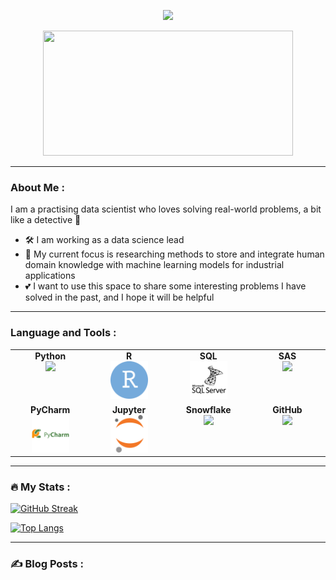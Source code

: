 <p align="center">
  <img src="https://capsule-render.vercel.app/api?text=heya everyone 👋🌹&fontColor=E48185&fontSize=60&fontAlignY=30&animation=fadeIn&type=waving&color=0:F5C3AD,100:E48185&height=180"/>
</p>

<div align="center">
  <img src="https://media.giphy.com/media/cst5AXzPxRLyIwMNsV/giphy.gif" width="400" height="200"/>
</div>

---

### About Me :

I am a practising data scientist who loves solving real-world problems, a bit like a detective 🧐

- 🛠 I am working as a data science lead
- 🧠 My current focus is researching methods to store and integrate human domain knowledge with machine learning models for industrial applications
- 💕 I want to use this space to share some interesting problems I have solved in the past, and I hope it will be helpful 

---

### Language and Tools :
<table width="560px">
    <tbody>
        <tr valign="top">
            <td width="140px" align="center">
            <span><strong>Python</strong></span><br>
            <img height="60px" src="https://cdn.jsdelivr.net/gh/devicons/devicon/icons/python/python-original.svg">
            </td>
            <td width="140px" align="center">
            <span><strong>R</strong></span><br>
            <img height="60" src="https://github.com/devicons/devicon/blob/master/icons/rstudio/rstudio-original.svg">
            </td>
            <td width="140px" align="center">
            <span><strong>SQL</strong></span><br>
            <img height="60" src="https://github.com/devicons/devicon/blob/master/icons/microsoftsqlserver/microsoftsqlserver-plain-wordmark.svg">
            </td>
            <td width="140px" align="center">
            <span><strong>SAS</strong></span><br>
            <img height="60px" src="https://www.vectorlogo.zone/logos/sas/sas-ar21.svg">
            </td>
        </tr>
        <tr valign="top">
            <td width="140px" align="center">
            <span><strong>PyCharm</strong></span><br>
            <img height="60px" src="https://github.com/devicons/devicon/blob/master/icons/pycharm/pycharm-original-wordmark.svg">
            </td>
            <td width="140px" align="center">
            <span><strong>Jupyter</strong></span><br>
            <img height="60px" src="https://github.com/devicons/devicon/blob/master/icons/jupyter/jupyter-original.svg">
            </td>
            <td width="140px" align="center">
            <span><strong>Snowflake</strong></span><br>
            <img height="60px" src="https://www.vectorlogo.zone/logos/snowflake/snowflake-icon.svg">
            <td width="140px" align="center">
            <span><strong>GitHub</strong></span><br>
            <img height="60px" src="https://cdn.jsdelivr.net/gh/devicons/devicon/icons/github/github-original.svg">
            </td>
        </tr>
    </tbody>
</table>

---

### :fire: My Stats :
[![GitHub Streak](http://github-readme-streak-stats.herokuapp.com?user=VivianJiang-GingerRose&theme=dark&background=000000)](https://git.io/streak-stats)

[![Top Langs](https://github-readme-stats.vercel.app/api/top-langs/?username=VivianJiang-GingerRose&layout=compact&theme=vision-friendly-dark)](https://github.com/anuraghazra/github-readme-stats)

---

### :writing_hand: Blog Posts :

<!---
VivianJiang-GingerRose/VivianJiang-GingerRose is a ✨ special ✨ repository because its `README.md` (this file) appears on your GitHub profile.
You can click the Preview link to take a look at your changes.
--->
